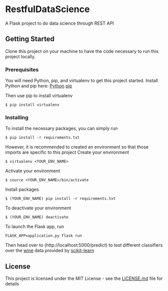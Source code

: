 # RestfulDataScience

A Flask project to do data science through REST API

## Getting Started

Clone this project on your machine to have the code necessary to run this project locally.

### Prerequisites

You will need Python, pip, and virtualenv to get this project started.
Install Python and pip here:
[Python](https://www.python.org/downloads/)
[pip](https://pip.pypa.io/en/stable/installing/)

Then use pip to install virtualenv
```
$ pip install virtualenv
```

### Installing

To install the necessary packages, you can simply run

```
$ pip install -r requirements.txt
```

However, it is recommended to created an environment so that those imports are specific to this project
Create your environment
```
$ virtualenv <YOUR_ENV_NAME>
```

Activate your environment
```
$ source <YOUR_ENV_NAME>/bin/activate
```

Install packages
```
$ (YOUR_ENV_NAME) pip install -r requirements.txt
```

To deactivate your environment
```
$ (YOUR_ENV_NAME) deactivate
```

To launch the Flask app, run
```
FLASK_APP=application.py flask run
```

Then head over to (http://localhost:5000/predict) to test different classifiers over the [wine](http://scikit-learn.org/stable/modules/generated/sklearn.datasets.load_wine.html) data provided by [scikit-learn](http://scikit-learn.org/stable/)
<!--
## Running the tests

[TODO]

### Break down into end to end tests

[TODO]

### And coding style tests

[TODO]

## Deployment

[TODO]

## Built With

[TODO]

## Contributing

[TODO]

## Versioning

[TODO]

## Authors

[TODO]
-->
## License

This project is licensed under the MIT License - see the [LICENSE.md](LICENSE.md) file for details
<!--
## Acknowledgments

[TODO] -->
